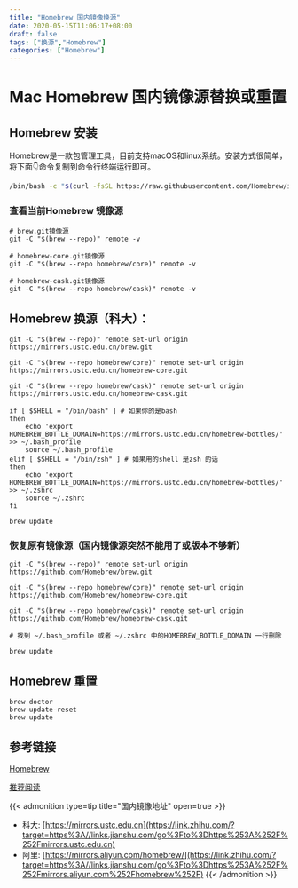 ```yaml
---
title: "Homebrew 国内镜像换源"
date: 2020-05-15T11:06:17+08:00
draft: false
tags: ["换源","Homebrew"]
categories: ["Homebrew"]
---
```


# Mac Homebrew 国内镜像源替换或重置

## Homebrew 安装
Homebrew是一款包管理工具，目前支持macOS和linux系统。安装方式很简单，将下面👇命令复制到命令行终端运行即可。
```bash
/bin/bash -c "$(curl -fsSL https://raw.githubusercontent.com/Homebrew/install/HEAD/install.sh)"
```

### 查看当前Homebrew 镜像源

```
# brew.git镜像源
git -C "$(brew --repo)" remote -v

# homebrew-core.git镜像源
git -C "$(brew --repo homebrew/core)" remote -v

# homebrew-cask.git镜像源
git -C "$(brew --repo homebrew/cask)" remote -v
```

## Homebrew 换源（科大）：

```
git -C "$(brew --repo)" remote set-url origin https://mirrors.ustc.edu.cn/brew.git

git -C "$(brew --repo homebrew/core)" remote set-url origin https://mirrors.ustc.edu.cn/homebrew-core.git

git -C "$(brew --repo homebrew/cask)" remote set-url origin https://mirrors.ustc.edu.cn/homebrew-cask.git

if [ $SHELL = "/bin/bash" ] # 如果你的是bash
then 
    echo 'export HOMEBREW_BOTTLE_DOMAIN=https://mirrors.ustc.edu.cn/homebrew-bottles/' >> ~/.bash_profile
    source ~/.bash_profile
elif [ $SHELL = "/bin/zsh" ] # 如果用的shell 是zsh 的话
then
    echo 'export HOMEBREW_BOTTLE_DOMAIN=https://mirrors.ustc.edu.cn/homebrew-bottles/' >> ~/.zshrc
    source ~/.zshrc
fi

brew update
```

### 恢复原有镜像源（国内镜像源突然不能用了或版本不够新）

```
git -C "$(brew --repo)" remote set-url origin https://github.com/Homebrew/brew.git

git -C "$(brew --repo homebrew/core)" remote set-url origin https://github.com/Homebrew/homebrew-core.git

git -C "$(brew --repo homebrew/cask)" remote set-url origin https://github.com/Homebrew/homebrew-cask.git

# 找到 ~/.bash_profile 或者 ~/.zshrc 中的HOMEBREW_BOTTLE_DOMAIN 一行删除

brew update
```


## Homebrew 重置

```
brew doctor
brew update-reset
brew update
```


## 参考链接
[Homebrew](https://brew.sh/index_zh-cn)

[推荐阅读](https://zhuanlan.zhihu.com/p/90508170)

{{< admonition type=tip title="国内镜像地址" open=true >}}
* 科大: [https://mirrors.ustc.edu.cn](https://link.zhihu.com/?target=https%3A//links.jianshu.com/go%3Fto%3Dhttps%253A%252F%252Fmirrors.ustc.edu.cn)
* 阿里: [https://mirrors.aliyun.com/homebrew/](https://link.zhihu.com/?target=https%3A//links.jianshu.com/go%3Fto%3Dhttps%253A%252F%252Fmirrors.aliyun.com%252Fhomebrew%252F)
{{< /admonition >}}